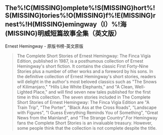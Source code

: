 ## The%!C(MISSING)omplete%!S(MISSING)hort%!S(MISSING)tories%!O(MISSING)f%!E(MISSING)rnest%!H(MISSING)emingway（I）%!海(MISSING)明威短篇故事全集（英文版）

Ernest Hemingway  -  原版书榜-英文原版

> The Complete Short Stories of Ernest Hemingway: The Finca Vigía Edition, published in 1987, is a posthumous collection of Ernest Hemingway's short fiction. It contains the classic First Forty-Nine Stories plus a number of other works and a foreword by his sons. In the definitive collection of Ernest Hemingway's short stories, readers will delight in the author's most beloved classics such as "The Snows of Kilimanjaro," "Hills Like White Elephants," and "A Clean, Well-Lighted Place," and will find seven new tales published for the first time in this collection. The seven stories included in The Complete Short Stories of Ernest Hemingway: The Finca Vigía Edition are "A Train Trip", "The Porter", "Black Ass at the Cross Roads", "Landscape with Figures", "I Guess Everything Reminds You of Something", "Great News from the Mainland", and "The Strange Country".For Hemingway fans the Complete Short Stories is an invaluable treasury. However, some people think that the collection is not complete despite the title.
